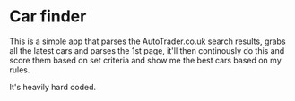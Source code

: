 # Car finder

This is a simple app that parses the AutoTrader.co.uk search results, grabs all the latest cars and parses the 1st page, it'll then continously do this and score them based on set criteria and show me the best cars based on my rules.

It's heavily hard coded.
